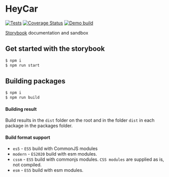 # HeyCar

[![Tests](https://github.com/hey-car/hey-ui/actions/workflows/build.yml/badge.svg)](https://github.com/hey-car/hey-ui/actions/workflows/build.yml)
[![Coverage Status](https://coveralls.io/repos/github/hey-car/hey-ui/badge.svg)](https://coveralls.io/github/hey-car/hey-ui)
[![Demo build](https://github.com/hey-car/hey-ui/actions/workflows/main.yml/badge.svg)](https://github.com/hey-car/hey-ui/actions/workflows/main.yml)

[Storybook](https://hey-car.github.io/hey-ui/master/) documentation and sandbox

## Get started with the storybook

```bash
$ npm i
$ npm run start
```

## Building packages

```bash
$ npm i
$ npm run build
```

#### Building result

Build results in the `dist` folder on the root and in the folder `dist` in each package in the packages folder.

#### Build format support

- `es5` - `ES5` build with CommonJS modules
- `modern` - `ES2020` build with esm modules.
- `cssm` - `ES5` build with commonjs modules. `CSS modules` are supplied as is, not compiled.
- `esm` - `ES5` build with esm modules.
